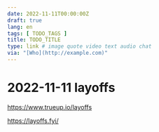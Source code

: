 ```yaml
---
date: 2022-11-11T00:00:00Z
draft: true
lang: en
tags: [ TODO_TAGS ]
title: TODO_TITLE
type: link # image quote video text audio chat
via: "[Who](http://example.com)"
---
```



# 2022-11-11 layoffs


https://www.trueup.io/layoffs

https://layoffs.fyi/

